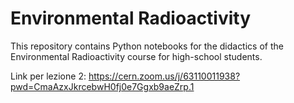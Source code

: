 # Environmental Radioactivity

This repository contains Python notebooks for the didactics of the Environmental Radioactivity course for high-school students.

Link per lezione 2: https://cern.zoom.us/j/63110011938?pwd=CmaAzxJkrcebwH0fj0e7Ggxb9aeZrp.1
